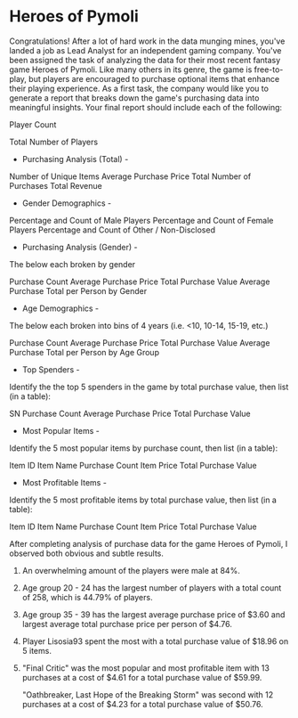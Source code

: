 # Heroes of Pymoli #

Congratulations! After a lot of hard work in the data munging mines, you've landed a job as Lead Analyst for an independent gaming company. You've been assigned the task of analyzing the data for their most recent fantasy game Heroes of Pymoli.
Like many others in its genre, the game is free-to-play, but players are encouraged to purchase optional items that enhance their playing experience. As a first task, the company would like you to generate a report that breaks down the game's purchasing data into meaningful insights.
Your final report should include each of the following:

Player Count

Total Number of Players


- Purchasing Analysis (Total) -

Number of Unique Items
Average Purchase Price
Total Number of Purchases
Total Revenue


- Gender Demographics -

Percentage and Count of Male Players
Percentage and Count of Female Players
Percentage and Count of Other / Non-Disclosed


- Purchasing Analysis (Gender) -

The below each broken by gender

Purchase Count
Average Purchase Price
Total Purchase Value
Average Purchase Total per Person by Gender




- Age Demographics -

The below each broken into bins of 4 years (i.e. <10, 10-14, 15-19, etc.)

Purchase Count
Average Purchase Price
Total Purchase Value
Average Purchase Total per Person by Age Group




- Top Spenders -

Identify the the top 5 spenders in the game by total purchase value, then list (in a table):

SN
Purchase Count
Average Purchase Price
Total Purchase Value




- Most Popular Items -

Identify the 5 most popular items by purchase count, then list (in a table):

Item ID
Item Name
Purchase Count
Item Price
Total Purchase Value


- Most Profitable Items -

Identify the 5 most profitable items by total purchase value, then list (in a table):

Item ID
Item Name
Purchase Count
Item Price
Total Purchase Value


After completing analysis of purchase data for the game Heroes of Pymoli, I observed both obvious and subtle results.

  1) An overwhelming amount of the players were male at 84%.

  2) Age group 20 - 24 has the largest number of players with a total count of 258, which is 44.79% of players.

  3) Age group 35 - 39 has the largest average purchase price of $3.60 and 
     largest average total purchase price per person of $4.76.

  4) Player Lisosia93 spent the most with a total purchase value of $18.96 on 5 items.

  5) "Final Critic" was the most popular and most profitable item with 13 purchases 
     at a cost of $4.61 for a total purchase value of $59.99.

        "Oathbreaker, Last Hope of the Breaking Storm" was second with 12 purchases
         at a cost of $4.23 for a total purchase value of $50.76.
